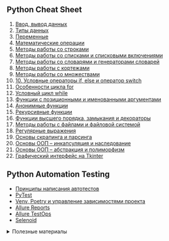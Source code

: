 ## Python Cheat Sheet

1. [Ввод, вывод данных](https://github.com/vypiemzalyubov/python/wiki/1.-%D0%92%D0%B2%D0%BE%D0%B4,-%D0%B2%D1%8B%D0%B2%D0%BE%D0%B4-%D0%B4%D0%B0%D0%BD%D0%BD%D1%8B%D1%85)
2. [Типы данных](https://github.com/vypiemzalyubov/python/wiki/2.-%D0%A2%D0%B8%D0%BF%D1%8B-%D0%B4%D0%B0%D0%BD%D0%BD%D1%8B%D1%85)
3. [Переменные](https://github.com/vypiemzalyubov/python/wiki/3.-%D0%9F%D0%B5%D1%80%D0%B5%D0%BC%D0%B5%D0%BD%D0%BD%D1%8B%D0%B5)
4. [Математические операции](https://github.com/vypiemzalyubov/python/wiki/4.-%D0%9C%D0%B0%D1%82%D0%B5%D0%BC%D0%B0%D1%82%D0%B8%D1%87%D0%B5%D1%81%D0%BA%D0%B8%D0%B5-%D0%BE%D0%BF%D0%B5%D1%80%D0%B0%D1%86%D0%B8%D0%B8)
5. [Методы работы со строками](https://github.com/vypiemzalyubov/python/wiki/5.-%D0%9C%D0%B5%D1%82%D0%BE%D0%B4%D1%8B-%D1%80%D0%B0%D0%B1%D0%BE%D1%82%D1%8B-%D1%81%D0%BE-%D1%81%D1%82%D1%80%D0%BE%D0%BA%D0%B0%D0%BC%D0%B8)
6. [Методы работы со списками и списковыми включениями](https://github.com/vypiemzalyubov/python/wiki/6.-%D0%9C%D0%B5%D1%82%D0%BE%D0%B4%D1%8B-%D1%80%D0%B0%D0%B1%D0%BE%D1%82%D1%8B-%D1%81%D0%BE-%D1%81%D0%BF%D0%B8%D1%81%D0%BA%D0%B0%D0%BC%D0%B8-%D0%B8-%D1%81%D0%BF%D0%B8%D1%81%D0%BA%D0%BE%D0%B2%D1%8B%D0%BC%D0%B8-%D0%B2%D0%BA%D0%BB%D1%8E%D1%87%D0%B5%D0%BD%D0%B8%D1%8F%D0%BC%D0%B8)
7. [Методы работы со словарями и генераторами словарей](https://github.com/vypiemzalyubov/python/wiki/7.-%D0%9C%D0%B5%D1%82%D0%BE%D0%B4%D1%8B-%D1%80%D0%B0%D0%B1%D0%BE%D1%82%D1%8B-%D1%81%D0%BE-%D1%81%D0%BB%D0%BE%D0%B2%D0%B0%D1%80%D1%8F%D0%BC%D0%B8-%D0%B8-%D0%B3%D0%B5%D0%BD%D0%B5%D1%80%D0%B0%D1%82%D0%BE%D1%80%D0%B0%D0%BC%D0%B8-%D1%81%D0%BB%D0%BE%D0%B2%D0%B0%D1%80%D0%B5%D0%B9)
8. [Методы работы с кортежами](https://github.com/vypiemzalyubov/python/wiki/8.-%D0%9C%D0%B5%D1%82%D0%BE%D0%B4%D1%8B-%D1%80%D0%B0%D0%B1%D0%BE%D1%82%D1%8B-%D1%81-%D0%BA%D0%BE%D1%80%D1%82%D0%B5%D0%B6%D0%B0%D0%BC%D0%B8)
9. [Методы работы со множествами](https://github.com/vypiemzalyubov/python/wiki/9.-%D0%9C%D0%B5%D1%82%D0%BE%D0%B4%D1%8B-%D1%80%D0%B0%D0%B1%D0%BE%D1%82%D1%8B-%D1%81%D0%BE-%D0%BC%D0%BD%D0%BE%D0%B6%D0%B5%D1%81%D1%82%D0%B2%D0%B0%D0%BC%D0%B8)
10. [10. Условные операторы if, else и оператор switch](https://github.com/vypiemzalyubov/python/wiki/10.-%D0%A3%D1%81%D0%BB%D0%BE%D0%B2%D0%B8%D1%8F-if,-else,-%D0%BE%D0%BF%D0%B5%D1%80%D0%B0%D1%82%D0%BE%D1%80-switch)
11. [Особенности цикла for](https://github.com/vypiemzalyubov/python/wiki/10.-%D0%9E%D1%81%D0%BE%D0%B1%D0%B5%D0%BD%D0%BD%D0%BE%D1%81%D1%82%D0%B8-%D1%86%D0%B8%D0%BA%D0%BB%D0%B0-for)
12. [Условный цикл while](https://github.com/vypiemzalyubov/python/wiki/11.-%D0%A3%D1%81%D0%BB%D0%BE%D0%B2%D0%BD%D1%8B%D0%B9-%D1%86%D0%B8%D0%BA%D0%BB-while)
13. [Функции с позиционными и именованными аргументами](https://github.com/vypiemzalyubov/python/wiki/12.-%D0%A4%D1%83%D0%BD%D0%BA%D1%86%D0%B8%D0%B8-%D1%81-%D0%BF%D0%BE%D0%B7%D0%B8%D1%86%D0%B8%D0%BE%D0%BD%D0%BD%D1%8B%D0%BC%D0%B8-%D0%B8-%D0%B8%D0%BC%D0%B5%D0%BD%D0%BE%D0%B2%D0%B0%D0%BD%D0%BD%D1%8B%D0%BC%D0%B8-%D0%B0%D1%80%D0%B3%D1%83%D0%BC%D0%B5%D0%BD%D1%82%D0%B0%D0%BC%D0%B8)
14. [Анонимные функции](https://github.com/vypiemzalyubov/python/wiki/13.-%D0%90%D0%BD%D0%BE%D0%BD%D0%B8%D0%BC%D0%BD%D1%8B%D0%B5-%D1%84%D1%83%D0%BD%D0%BA%D1%86%D0%B8%D0%B8)
15. [Рекурсивные функции](https://github.com/vypiemzalyubov/python/wiki/14.-%D0%A0%D0%B5%D0%BA%D1%83%D1%80%D1%81%D0%B8%D0%B2%D0%BD%D1%8B%D0%B5-%D1%84%D1%83%D0%BD%D0%BA%D1%86%D0%B8%D0%B8)
16. [Функции высшего порядка, замыкания и декораторы](https://github.com/vypiemzalyubov/python/wiki/15.-%D0%A4%D1%83%D0%BD%D0%BA%D1%86%D0%B8%D0%B8-%D0%B2%D1%8B%D1%81%D1%88%D0%B5%D0%B3%D0%BE-%D0%BF%D0%BE%D1%80%D1%8F%D0%B4%D0%BA%D0%B0,-%D0%B7%D0%B0%D0%BC%D1%8B%D0%BA%D0%B0%D0%BD%D0%B8%D1%8F-%D0%B8-%D0%B4%D0%B5%D0%BA%D0%BE%D1%80%D0%B0%D1%82%D0%BE%D1%80%D1%8B)
17. [Методы работы с файлами и файловой системой](https://github.com/vypiemzalyubov/python/wiki/16.-%D0%9C%D0%B5%D1%82%D0%BE%D0%B4%D1%8B-%D1%80%D0%B0%D0%B1%D0%BE%D1%82%D1%8B-%D1%81-%D1%84%D0%B0%D0%B9%D0%BB%D0%B0%D0%BC%D0%B8-%D0%B8-%D1%84%D0%B0%D0%B9%D0%BB%D0%BE%D0%B2%D0%BE%D0%B9-%D1%81%D0%B8%D1%81%D1%82%D0%B5%D0%BC%D0%BE%D0%B9)
18. [Регулярные выражения](https://github.com/vypiemzalyubov/python/wiki/17.-%D0%A0%D0%B5%D0%B3%D1%83%D0%BB%D1%8F%D1%80%D0%BD%D1%8B%D0%B5-%D0%B2%D1%8B%D1%80%D0%B0%D0%B6%D0%B5%D0%BD%D0%B8%D1%8F)
19. [Основы скрапинга и парсинга](https://github.com/vypiemzalyubov/python/wiki/18.-%D0%9E%D1%81%D0%BD%D0%BE%D0%B2%D1%8B-%D1%81%D0%BA%D1%80%D0%B0%D0%BF%D0%B8%D0%BD%D0%B3%D0%B0-%D0%B8-%D0%BF%D0%B0%D1%80%D1%81%D0%B8%D0%BD%D0%B3%D0%B0)
20. [ Основы ООП – инкапсуляция и наследование](https://github.com/vypiemzalyubov/python/wiki/19.-%D0%9E%D1%81%D0%BD%D0%BE%D0%B2%D1%8B-%D0%9E%D0%9E%D0%9F-%E2%80%93-%D0%B8%D0%BD%D0%BA%D0%B0%D0%BF%D1%81%D1%83%D0%BB%D1%8F%D1%86%D0%B8%D1%8F-%D0%B8-%D0%BD%D0%B0%D1%81%D0%BB%D0%B5%D0%B4%D0%BE%D0%B2%D0%B0%D0%BD%D0%B8%D0%B5)
21. [Основы ООП – абстракция и полиморфизм](https://github.com/vypiemzalyubov/python/wiki/20.-%D0%9E%D1%81%D0%BD%D0%BE%D0%B2%D1%8B-%D0%9E%D0%9E%D0%9F-%E2%80%93-%D0%B0%D0%B1%D1%81%D1%82%D1%80%D0%B0%D0%BA%D1%86%D0%B8%D1%8F-%D0%B8-%D0%BF%D0%BE%D0%BB%D0%B8%D0%BC%D0%BE%D1%80%D1%84%D0%B8%D0%B7%D0%BC)
22. [Графический интерфейс на Tkinter
](https://github.com/vypiemzalyubov/python/wiki/21.-%D0%93%D1%80%D0%B0%D1%84%D0%B8%D1%87%D0%B5%D1%81%D0%BA%D0%B8%D0%B9-%D0%B8%D0%BD%D1%82%D0%B5%D1%80%D1%84%D0%B5%D0%B9%D1%81-%D0%BD%D0%B0-Tkinter)

## Python Automation Testing

- [Принципы написания автотестов](https://github.com/vypiemzalyubov/python/wiki/%D0%9F%D1%80%D0%B8%D0%BD%D1%86%D0%B8%D0%BF%D1%8B-%D0%BD%D0%B0%D0%BF%D0%B8%D1%81%D0%B0%D0%BD%D0%B8%D1%8F-%D0%B0%D0%B2%D1%82%D0%BE%D1%82%D0%B5%D1%81%D1%82%D0%BE%D0%B2)
- [PyTest](https://github.com/vypiemzalyubov/python/wiki/Pytest)
- [Venv, Poetry и управление зависимостями проекта](https://github.com/vypiemzalyubov/python/wiki/Venv,-Poetry-%D0%B8-%D1%83%D0%BF%D1%80%D0%B0%D0%B2%D0%BB%D0%B5%D0%BD%D0%B8%D0%B5-%D0%B7%D0%B0%D0%B2%D0%B8%D1%81%D0%B8%D0%BC%D0%BE%D1%81%D1%82%D1%8F%D0%BC%D0%B8-%D0%BF%D1%80%D0%BE%D0%B5%D0%BA%D1%82%D0%B0)
- [Allure Reports](https://github.com/vypiemzalyubov/python/wiki/Allure-Reports)
- [Allure TestOps](https://github.com/vypiemzalyubov/python/wiki/Allure-TestOps)
- [Selenoid](https://github.com/vypiemzalyubov/python/wiki/Selenoid)   

<details><summary>Полезные материалы</summary>
<br>

- [Python и API](https://github.com/vypiemzalyubov/python/wiki/Python-%D0%B8-API)
- [ТОП 15 трюков в Python 3](https://github.com/vypiemzalyubov/python/wiki/%D0%A2%D0%9E%D0%9F-15-%D1%82%D1%80%D1%8E%D0%BA%D0%BE%D0%B2-%D0%B2-Python-3)  
- [Selenium и Pytest](https://github.com/vypiemzalyubov/python/blob/main/Automation/Selenium/Stepik/Test%20automation%20using%20Selenium%20and%20Python/selenium_cheatsheet.md) 
- [Как правильно писать API авто тесты на Python](https://habr.com/ru/articles/709380/)
- [Переписываем API тесты](https://habr.com/ru/articles/669880/)  
- [Тесты на pytest с генерацией отчетов в Allure с использованием Docker и Gitlab Pages и частично selenium](https://habr.com/ru/articles/513432/https://habr.com/ru/articles/513432/)
- [Понимание схемы JSON](https://infostart.ru/1c/articles/1543922/)
- [Pytest-фикстуры на человеческом](https://habr.com/ru/articles/716248/)  
</details> 

